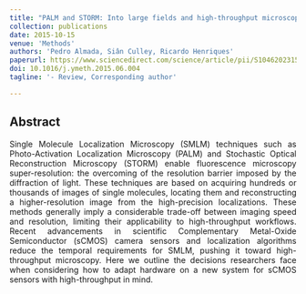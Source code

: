 ```yaml
---
title: "PALM and STORM: Into large fields and high-throughput microscopy with sCMOS detectors"
collection: publications
date: 2015-10-15
venue: 'Methods'
authors: 'Pedro Almada, Siân Culley, Ricardo Henriques'
paperurl: https://www.sciencedirect.com/science/article/pii/S1046202315002455
doi: 10.1016/j.ymeth.2015.06.004
tagline: '- Review, Corresponding author'

---
```


<h2> Abstract </h2>
<p align= "justify">
Single Molecule Localization Microscopy (SMLM) techniques such as Photo-Activation Localization Microscopy (PALM) and Stochastic Optical Reconstruction Microscopy (STORM) enable fluorescence microscopy super-resolution: the overcoming of the resolution barrier imposed by the diffraction of light. These techniques are based on acquiring hundreds or thousands of images of single molecules, locating them and reconstructing a higher-resolution image from the high-precision localizations. These methods generally imply a considerable trade-off between imaging speed and resolution, limiting their applicability to high-throughput workflows. Recent advancements in scientific Complementary Metal-Oxide Semiconductor (sCMOS) camera sensors and localization algorithms reduce the temporal requirements for SMLM, pushing it toward high-throughput microscopy. Here we outline the decisions researchers face when considering how to adapt hardware on a new system for sCMOS sensors with high-throughput in mind.
